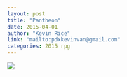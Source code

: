 ```yaml
---
layout: post
title: "Pantheon"
date: 2015-04-01
author: "Kevin Rice"
link: "mailto:pdxkevinvan@gmail.com"
categories: 2015 rpg
---
```

![]({{site.url}}/2015images/Pantheon.jpg)
